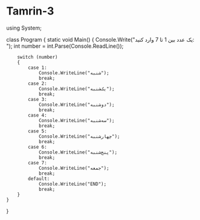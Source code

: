 # Tamrin-3
using System;

class Program
{
    static void Main()
    {
        Console.Write("یک عدد بین 1 تا 7 وارد کنید: ");
        int number = int.Parse(Console.ReadLine());

        switch (number)
        {
            case 1:
                Console.WriteLine("شنبه");
                break;
            case 2:
                Console.WriteLine("یک‌شنبه");
                break;
            case 3:
                Console.WriteLine("دوشنبه");
                break;
            case 4:
                Console.WriteLine("سه‌شنبه");
                break;
            case 5:
                Console.WriteLine("چهارشنبه");
                break;
            case 6:
                Console.WriteLine("پنج‌شنبه");
                break;
            case 7:
                Console.WriteLine("جمعه");
                break;
            default:
                Console.WriteLine("END");
                break;
        }
    }
}
